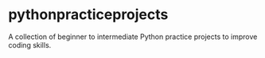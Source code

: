 # pythonpracticeprojects
A collection of beginner to intermediate Python practice projects to improve coding skills.

